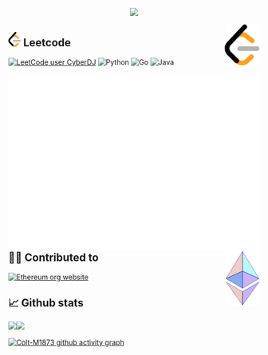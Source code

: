 <!-- ### Hi there 👋 -->


<!--
**Colt-M1873/Colt-M1873** is a ✨ _special_ ✨ repository because its `README.md` (this file) appears on your GitHub profile.

Here are some ideas to get you started:

- 🔭 I’m currently working on ...
- 🌱 I’m currently learning ...
- 👯 I’m looking to collaborate on ...
- 🤔 I’m looking for help with ...
- 💬 Ask me about ...
- 📫 How to reach me: ...
- 😄 Pronouns: ...
- ⚡ Fun fact: ...
-->

<div align = "center">
  
![](https://komarev.com/ghpvc/?username=Colt-M1873&color=007bff&label=Profile+Views&style=for-the-badge)
<!--   
![](https://komarev.com/ghpvc/?username=Colt-M1873&style=flat-square)
  
![](https://komarev.com/ghpvc/?username=Colt-M1873&style=flat-square&color=ff69b4)
  
![](https://komarev.com/ghpvc/?username=Colt-M1873&style=flat)
  
![](https://komarev.com/ghpvc/?username=Colt-M1873&style=plastic)
  
![](https://komarev.com/ghpvc/?username=Colt-M1873&style=for-the-badg)
  
![](https://komarev.com/ghpvc/?username=Colt-M1873&style=for-the-badge&color=ff69b4)
  
   -->

  
</div>








<div align = "right">

<img src="./imgs/leetcodeicon75x88.png" alt="LeetCode logo" width="70" align="right" />
    
</div>

## [<img src="./imgs/leetcodeicon75x88.png" alt="LeetCode logo" width="25" />](https://leetcode.com/CyberDJ/) Leetcode      

[![LeetCode user CyberDJ](https://img.shields.io/badge/dynamic/json?style=for-the-badge&labelColor=black&color=%23ffa116&label=Solved&query=solvedOverTotal&url=https%3A%2F%2Fleetcode-badge.vercel.app%2Fapi%2Fusers%2FCyberDJ&logo=leetcode&logoColor=yellow)](https://leetcode.com/CyberDJ/) ![Python](https://img.shields.io/badge/python-3670A0?style=for-the-badge&logo=python&logoColor=ffdd54) 	![Go](https://img.shields.io/badge/go-%2300ADD8.svg?style=for-the-badge&logo=go&logoColor=white) ![Java](https://img.shields.io/badge/java-%23ED8B00.svg?style=for-the-badge&logo=java&logoColor=white)

<div align = "left">  

[<img src="./imgs/metrics.plugin.leetcode.svg" alt="LeetCode status by metrics" align="left" />](https://leetcode.com/CyberDJ/) <br/><br/><br/><br/><br/><br/><br/>
<br/><br/><br/><br/><br/><br/><br/>

</div>


<div align = "left">

<img src="./imgs/ethereumicon125x192.png" alt="Ethereum org logo" width="70" align="right" />  
    
</div>


## 👨‍💻 Contributed to

[![Ethereum org website](https://github-readme-stats.vercel.app/api/pin/?username=ethereum&repo=ethereum-org-website)](https://github.com/ethereum/ethereum-org-website)


<!-- 

translate github profile 3d contrib page


## 📰 📝 Recent activity (or blogpost) 

blogpost/translation

show your blogpost here

and your rss3 feed or medium feed

-->





## 📈 Github stats


<!--
![Colt-M1873's GitHub stats](https://github-readme-stats.vercel.app/api?username=Colt-M1873&theme=vue)
[![Top Langs](https://github-readme-stats.vercel.app/api/top-langs/?username=Colt-M1873&layout=compact)](https://github.com/anuraghazra/github-readme-stats)

![Colt-M1873's GitHub stats](https://github-readme-stats.vercel.app/api?username=Colt-M1873&theme=vue&show_icons=true)
[![Top Langs](https://github-readme-stats.vercel.app/api/top-langs/?username=Colt-M1873&layout=compact)](https://github.com/anuraghazra/github-readme-stats)
-->
<!-- 
<a href="https://github.com/anuraghazra/github-readme-stats">
  <img align="center" src="https://github-readme-stats.vercel.app/api?username=Colt-M1873&theme=synthwave&show_icons=true&include_all_commits=true&hide_rank=true&hide_border=true&hide=issues&line_height=24" />
</a><a href="https://github.com/anuraghazra/convoychat">
  <img align="center" src="https://github-readme-stats.vercel.app/api/top-langs/?username=Colt-M1873&theme=synthwave&layout=compact&card_width=10" />
</a>
 -->


[<img align="" height="137px" src="https://github-readme-stats.vercel.app/api?username=Colt-M1873&theme=synthwave&hide_title=true&hide_border=true&show_icons=true&include_all_commits=true&line_height=21&bg_color=0,EC6C6C,FFD479,FFFC79,73FA79&theme=graywhite" /><img align="" height="137px" src="https://github-readme-stats.vercel.app/api/top-langs/?username=Colt-M1873&hide_title=true&hide_border=true&layout=compact&bg_color=0,73FA79,73FDFF,D783FF&theme=synthwave&theme=graywhite" />](https://github.com/Colt-M1873/)


[![Colt-M1873 github activity graph](https://activity-graph.herokuapp.com/graph?username=Colt-M1873&theme=synthwave-84)](https://github.com/Colt-M1873/) 

<!--
[![Colt-M1873's github activity graph](https://activity-graph.herokuapp.com/graph?username=Colt-M1873&bg_color=ffffff&color=5d7899&line=4c9e99&point=59799b&area=true&hide_border=true)](https://github.com/Colt-M1873/)
-->


